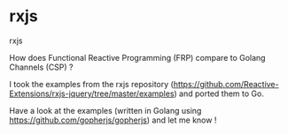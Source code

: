 # rxjs
rxjs

How does Functional Reactive Programming (FRP) compare to Golang Channels (CSP) ?

I took the examples from  the rxjs repository (https://github.com/Reactive-Extensions/rxjs-jquery/tree/master/examples) and 
ported them to Go. 

Have a look at the examples (written in Golang using https://github.com/gopherjs/gopherjs) and let me know !
